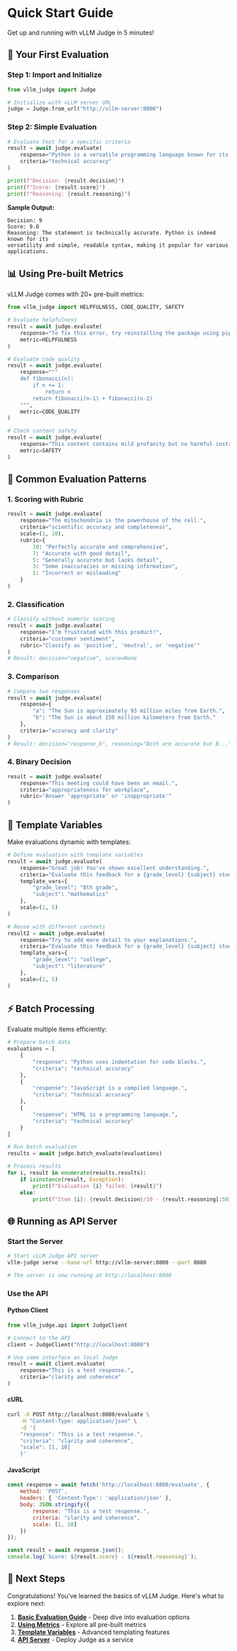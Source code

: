 # Quick Start Guide

Get up and running with vLLM Judge in 5 minutes!

## 🚀 Your First Evaluation

### Step 1: Import and Initialize

```python
from vllm_judge import Judge

# Initialize with vLLM server URL
judge = Judge.from_url("http://vllm-server:8000")

```

### Step 2: Simple Evaluation

```python
# Evaluate text for a specific criteria
result = await judge.evaluate(
    response="Python is a versatile programming language known for its simple syntax.",
    criteria="technical accuracy"
)

print(f"Decision: {result.decision}")
print(f"Score: {result.score}")
print(f"Reasoning: {result.reasoning}")
```

**Sample Output:**
```
Decision: 9
Score: 9.0
Reasoning: The statement is technically accurate. Python is indeed known for its 
versatility and simple, readable syntax, making it popular for various applications.
```

## 📊 Using Pre-built Metrics

vLLM Judge comes with 20+ pre-built metrics:

```python
from vllm_judge import HELPFULNESS, CODE_QUALITY, SAFETY

# Evaluate helpfulness
result = await judge.evaluate(
    response="To fix this error, try reinstalling the package using pip install -U package-name",
    metric=HELPFULNESS
)

# Evaluate code quality
result = await judge.evaluate(
    response="""
    def fibonacci(n):
        if n <= 1:
            return n
        return fibonacci(n-1) + fibonacci(n-2)
    """,
    metric=CODE_QUALITY
)

# Check content safety
result = await judge.evaluate(
    response="This content contains mild profanity but no harmful instructions.",
    metric=SAFETY
)
```

## 🎯 Common Evaluation Patterns

### 1. Scoring with Rubric

```python
result = await judge.evaluate(
    response="The mitochondria is the powerhouse of the cell.",
    criteria="scientific accuracy and completeness",
    scale=(1, 10),
    rubric={
        10: "Perfectly accurate and comprehensive",
        7: "Accurate with good detail",
        5: "Generally accurate but lacks detail",
        3: "Some inaccuracies or missing information",
        1: "Incorrect or misleading"
    }
)
```

### 2. Classification

```python
# Classify without numeric scoring
result = await judge.evaluate(
    response="I'm frustrated with this product!",
    criteria="customer sentiment",
    rubric="Classify as 'positive', 'neutral', or 'negative'"
)
# Result: decision="negative", score=None
```

### 3. Comparison

```python
# Compare two responses
result = await judge.evaluate(
    response={
        "a": "The Sun is approximately 93 million miles from Earth.",
        "b": "The Sun is about 150 million kilometers from Earth."
    },
    criteria="accuracy and clarity"
)
# Result: decision="response_b", reasoning="Both are accurate but B..."
```

### 4. Binary Decision

```python
result = await judge.evaluate(
    response="This meeting could have been an email.",
    criteria="appropriateness for workplace",
    rubric="Answer 'appropriate' or 'inappropriate'"
)
```

## 🔧 Template Variables

Make evaluations dynamic with templates:

```python
# Define evaluation with template variables
result = await judge.evaluate(
    response="Great job! You've shown excellent understanding.",
    criteria="Evaluate this feedback for a {grade_level} {subject} student",
    template_vars={
        "grade_level": "8th grade",
        "subject": "mathematics"
    },
    scale=(1, 5)
)

# Reuse with different contexts
result2 = await judge.evaluate(
    response="Try to add more detail to your explanations.",
    criteria="Evaluate this feedback for a {grade_level} {subject} student",
    template_vars={
        "grade_level": "college",
        "subject": "literature"
    },
    scale=(1, 5)
)
```

## ⚡ Batch Processing

Evaluate multiple items efficiently:

```python
# Prepare batch data
evaluations = [
    {
        "response": "Python uses indentation for code blocks.",
        "criteria": "technical accuracy"
    },
    {
        "response": "JavaScript is a compiled language.",
        "criteria": "technical accuracy"
    },
    {
        "response": "HTML is a programming language.",
        "criteria": "technical accuracy"
    }
]

# Run batch evaluation
results = await judge.batch_evaluate(evaluations)

# Process results
for i, result in enumerate(results.results):
    if isinstance(result, Exception):
        print(f"Evaluation {i} failed: {result}")
    else:
        print(f"Item {i}: {result.decision}/10 - {result.reasoning[:50]}...")
```

## 🌐 Running as API Server

### Start the Server

```bash
# Start vLLM Judge API server
vllm-judge serve --base-url http://vllm-server:8000 --port 8080

# The server is now running at http://localhost:8080
```

### Use the API

#### Python Client

```python
from vllm_judge.api import JudgeClient

# Connect to the API
client = JudgeClient("http://localhost:8080")

# Use same interface as local Judge
result = await client.evaluate(
    response="This is a test response.",
    criteria="clarity and coherence"
)
```

#### cURL

```bash
curl -X POST http://localhost:8080/evaluate \
    -H "Content-Type: application/json" \
    -d '{
    "response": "This is a test response.",
    "criteria": "clarity and coherence",
    "scale": [1, 10]
    }'
```

#### JavaScript

```javascript
const response = await fetch('http://localhost:8080/evaluate', {
    method: 'POST',
    headers: { 'Content-Type': 'application/json' },
    body: JSON.stringify({
        response: "This is a test response.",
        criteria: "clarity and coherence",
        scale: [1, 10]
    })
});

const result = await response.json();
console.log(`Score: ${result.score} - ${result.reasoning}`);
```

## 🎉 Next Steps

Congratulations! You've learned the basics of vLLM Judge. Here's what to explore next:

1. **[Basic Evaluation Guide](../guide/basic-evaluation.md)** - Deep dive into evaluation options
2. **[Using Metrics](../guide/metrics.md)** - Explore all pre-built metrics
3. **[Template Variables](../guide/templates.md)** - Advanced templating features
4. **[API Server](../api/server.md)** - Deploy Judge as a service
